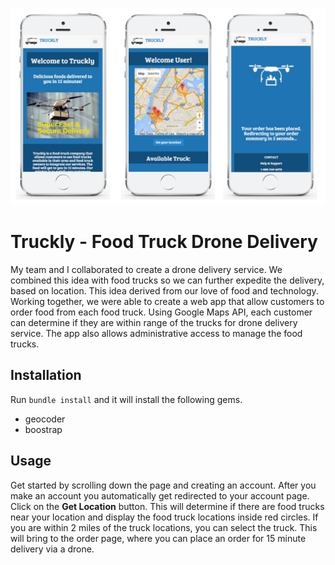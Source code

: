 ![Truckly Screenshot 1](/app/assets/images/truckly_github1.jpg)

# Truckly - Food Truck Drone Delivery
My team and I collaborated to create a drone delivery service. We combined this idea with food trucks so we can further expedite the delivery, based on location. This idea derived from our love of food and technology. Working together, we were able to create a web app that allow customers to order food from each food truck. Using Google Maps API, each customer can determine if they are within range of the trucks for drone delivery service. The app also allows administrative access to manage the food trucks.

## Installation
Run `bundle install` and it will install the following gems.

* geocoder
* boostrap

## Usage
Get started by scrolling down the page and creating an account. After you make an account you automatically get redirected to your account page. Click on the **Get Location** button. This will determine if there are food trucks near your location and display the food truck locations inside red circles. If you are within 2 miles of the truck locations, you can select the truck. This will bring to the order page, where you can place an order for 15 minute delivery via a drone.
